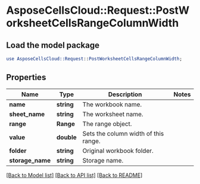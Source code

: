 # AsposeCellsCloud::Request::PostWorksheetCellsRangeColumnWidth 

## Load the model package
```perl
use AsposeCellsCloud::Request::PostWorksheetCellsRangeColumnWidth;
```

## Properties
Name | Type | Description | Notes
------------ | ------------- | ------------- | -------------
**name** | **string** | The workbook name. |
**sheet_name** | **string** | The worksheet name. |
**range** | **Range** | The range object. |
**value** | **double** | Sets the column width of this range. |
**folder** | **string** | Original workbook folder. |
**storage_name** | **string** | Storage name. |  

[[Back to Model list]](../README.md#documentation-for-requests) [[Back to API list]](../README.md#documentation-for-api-endpoints) [[Back to README]](../README.md)

